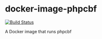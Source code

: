 # docker-image-phpcbf

[![Build Status](https://travis-ci.org/chesszebra/docker-image-phpcbf.svg?branch=master)](https://travis-ci.org/chesszebra/docker-image-phpcbf)

A Docker image that runs phpcbf
